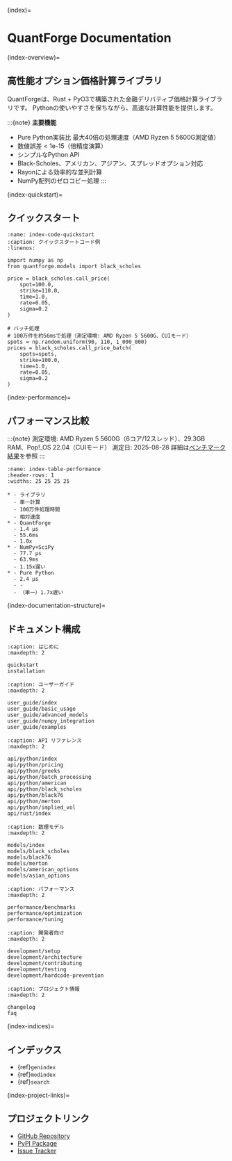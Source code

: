 (index)=
# QuantForge Documentation

(index-overview)=
## 高性能オプション価格計算ライブラリ

QuantForgeは、Rust + PyO3で構築された金融デリバティブ価格計算ライブラリです。
Pythonの使いやすさを保ちながら、高速な計算性能を提供します。

:::{note}
**主要機能**
- Pure Python実装比 最大40倍の処理速度（AMD Ryzen 5 5600G測定値）
- 数値誤差 < 1e-15（倍精度演算）
- シンプルなPython API
- Black-Scholes、アメリカン、アジアン、スプレッドオプション対応
- Rayonによる効率的な並列計算
- NumPy配列のゼロコピー処理
:::

(index-quickstart)=
## クイックスタート

```{code-block} python
:name: index-code-quickstart
:caption: クイックスタートコード例
:linenos:

import numpy as np
from quantforge.models import black_scholes

price = black_scholes.call_price(
    spot=100.0,
    strike=110.0,
    time=1.0,
    rate=0.05,
    sigma=0.2
)

# バッチ処理
# 100万件を約56msで処理（測定環境: AMD Ryzen 5 5600G、CUIモード）
spots = np.random.uniform(90, 110, 1_000_000)
prices = black_scholes.call_price_batch(
    spots=spots,
    strike=100.0,
    time=1.0,
    rate=0.05,
    sigma=0.2
)
```

(index-performance)=
## パフォーマンス比較

:::{note}
測定環境: AMD Ryzen 5 5600G（6コア/12スレッド）、29.3GB RAM、Pop!_OS 22.04（CUIモード）
測定日: 2025-08-28
詳細は[ベンチマーク結果](performance/benchmarks.md)を参照
:::

```{list-table} パフォーマンス比較
:name: index-table-performance
:header-rows: 1
:widths: 25 25 25 25

* - ライブラリ
  - 単一計算
  - 100万件処理時間
  - 相対速度
* - QuantForge
  - 1.4 μs
  - 55.6ms
  - 1.0x
* - NumPy+SciPy
  - 77.7 μs
  - 63.9ms
  - 1.15x遅い
* - Pure Python
  - 2.4 μs
  - -
  - （単一）1.7x遅い
```

(index-documentation-structure)=
## ドキュメント構成

```{toctree}
:caption: はじめに
:maxdepth: 2

quickstart
installation
```

```{toctree}
:caption: ユーザーガイド
:maxdepth: 2

user_guide/index
user_guide/basic_usage
user_guide/advanced_models
user_guide/numpy_integration
user_guide/examples
```

```{toctree}
:caption: API リファレンス
:maxdepth: 2

api/python/index
api/python/pricing
api/python/greeks
api/python/batch_processing
api/python/american
api/python/black_scholes
api/python/black76
api/python/merton
api/python/implied_vol
api/rust/index
```

```{toctree}
:caption: 数理モデル
:maxdepth: 2

models/index
models/black_scholes
models/black76
models/merton
models/american_options
models/asian_options
```

```{toctree}
:caption: パフォーマンス
:maxdepth: 2

performance/benchmarks
performance/optimization
performance/tuning
```

```{toctree}
:caption: 開発者向け
:maxdepth: 2

development/setup
development/architecture
development/contributing
development/testing
development/hardcode-prevention
```

```{toctree}
:caption: プロジェクト情報
:maxdepth: 2

changelog
faq
```

(index-indices)=
## インデックス

* {ref}`genindex`
* {ref}`modindex`
* {ref}`search`

(index-project-links)=
## プロジェクトリンク

- [GitHub Repository](https://github.com/yourusername/quantforge)
- [PyPI Package](https://pypi.org/project/quantforge/)
- [Issue Tracker](https://github.com/yourusername/quantforge/issues)